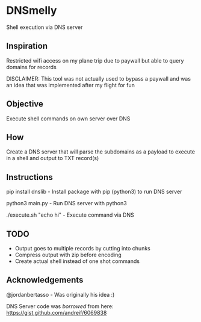 # DNSmelly

Shell execution via DNS server

## Inspiration

Restricted wifi access on my plane trip due to paywall but able to query domains for records

DISCLAIMER: This tool was not actually used to bypass a paywall and was an idea that was implemented after my flight for fun

## Objective

Execute shell commands on own server over DNS

## How

Create a DNS server that will parse the subdomains as a payload to execute in a shell and output to TXT record(s)

## Instructions

pip install dnslib - Install package with pip (python3) to run DNS server

python3 main.py - Run DNS server with python3

./execute.sh "echo hi" - Execute command via DNS

## TODO

- Output goes to multiple records by cutting into chunks
- Compress output with zip before encoding
- Create actual shell instead of one shot commands

## Acknowledgements

@jordanbertasso - Was originally his idea :)

DNS Server code was *borrowed* from here: https://gist.github.com/andreif/6069838
